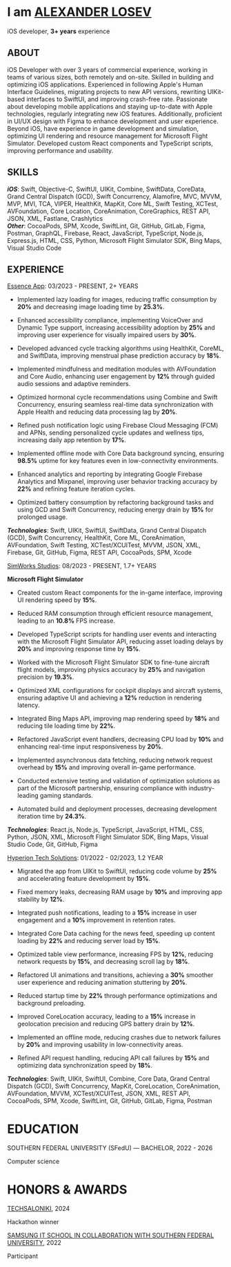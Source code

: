 # I am [ALEXANDER LOSEV](http://www.linkedin.com/in/alexander-losev)

iOS developer, **3+ years** experience

## ABOUT 

iOS Developer with over 3 years of commercial experience, working in teams of various sizes, both remotely and on-site. Skilled in building and optimizing iOS applications. Experienced in following Apple's Human Interface Guidelines, migrating projects to new API versions, rewriting UIKit-based interfaces to SwiftUI, and improving crash-free rate. Passionate about developing mobile applications and staying up-to-date with Apple technologies, regularly integrating new iOS features. Additionally, proficient in UI/UX design with Figma to enhance development and user experience. Beyond iOS, have experience in game development and simulation, optimizing UI rendering and resource management for Microsoft Flight Simulator. Developed custom React components and TypeScript scripts, improving performance and usability.

## SKILLS 

***iOS***: Swift, Objective-C, SwiftUI, UIKit, Combine, SwiftData, CoreData, Grand Central Dispatch (GCD), Swift Concurrency, Alamofire, MVC, MVVM, MVP, MVI, TCA, VIPER, HealthKit, MapKit, Core ML, Swift Testing, XCTest, AVFoundation, Core Location, CoreAnimation, CoreGraphics, REST API, JSON, XML, Fastlane, Crashlytics  
***Other***: CocoaPods, SPM, Xcode, SwiftLint, Git, GitHub, GitLab, Figma, Postman, GraphQL, Firebase, React, JavaScript, TypeScript, Node.js, Express.js, HTML, CSS, Python, Microsoft Flight Simulator SDK, Bing Maps, Visual Studio Code

## EXPERIENCE 

[Essence App](https://www.theessence.app): 03/2023 \- PRESENT, 2\+ YEARS 

* Implemented lazy loading for images, reducing traffic consumption by **20%** and decreasing image loading time by **25.3%**. 

* Enhanced accessibility compliance, implementing VoiceOver and Dynamic Type support, increasing accessibility adoption by **25%** and improving user experience for visually impaired users by **30%**. 

* Developed advanced cycle tracking algorithms using HealthKit, CoreML, and SwiftData, improving menstrual phase prediction accuracy by **18%**. 

* Implemented mindfulness and meditation modules with AVFoundation and Core Audio, enhancing user engagement by **12%** through guided audio sessions and adaptive reminders. 

* Optimized hormonal cycle recommendations using Combine and Swift Concurrency, ensuring seamless real-time data synchronization with Apple Health and reducing data processing lag by **20%**. 

* Refined push notification logic using Firebase Cloud Messaging (FCM) and APNs, sending personalized cycle updates and wellness tips, increasing daily app retention by **17%**. 

* Implemented offline mode with Core Data background syncing, ensuring **98.5%** uptime for key features even in low-connectivity environments. 

* Enhanced analytics and reporting by integrating Google Firebase Analytics and Mixpanel, improving user behavior tracking accuracy by **22%** and refining feature iteration cycles. 

* Optimized battery consumption by refactoring background tasks and using GCD and Swift Concurrency, reducing energy drain by **15%** for prolonged usage.

***Technologies***: Swift, UIKit, SwiftUI, SwiftData, Grand Central Dispatch (GCD), Swift Concurrency, HealthKit, Core ML, CoreAnimation, AVFoundation, Swift Testing, XCTest/XCUITest, MVVM, JSON, XML, Firebase, Git, GitHub, Figma, REST API, CocoaPods, SPM, Xcode

[SimWorks Studios](https://simworksstudios.com/): 08/2023 \- PRESENT, 1.7\+ YEARS 

**Microsoft Flight Simulator** 

* Created custom React components for the in-game interface, improving UI rendering speed by **15%**. 

* Reduced RAM consumption through efficient resource management, leading to an **10.8%** FPS increase. 

* Developed TypeScript scripts for handling user events and interacting with the Microsoft Flight Simulator API, reducing asset loading delays by **20%** and improving response time by **15%**. 

* Worked with the Microsoft Flight Simulator SDK to fine-tune aircraft flight models, improving physics accuracy by **25%** and navigation precision by **19.3%**. 

* Optimized XML configurations for cockpit displays and aircraft systems, ensuring adaptive UI and achieving a **12%** reduction in rendering latency. 

* Integrated Bing Maps API, improving map rendering speed by **18%** and reducing tile loading time by **22%**. 

* Refactored JavaScript event handlers, decreasing CPU load by **10%** and enhancing real-time input responsiveness by **20%**. 

* Implemented asynchronous data fetching, reducing network request overhead by **15%** and improving overall in-game performance. 

* Conducted extensive testing and validation of optimization solutions as part of the Microsoft partnership, ensuring compliance with industry-leading gaming standards. 

* Automated build and deployment processes, decreasing development iteration time by **24.3%**.

***Technologies***: React.js, Node.js, TypeScript, JavaScript, HTML, CSS, Python, JSON, XML, Microsoft Flight Simulator SDK, Bing Maps, Visual Studio Code, Git, GitHub, Figma

[Hyperion Tech Solutions](https://www.hyperiontech-solutions.com/): 01/2022 \- 02/2023, 1.2 YEAR 

* Migrated the app from UIKit to SwiftUI, reducing code volume by **25%** and accelerating feature development by **15%**. 

* Fixed memory leaks, decreasing RAM usage by **10%** and improving app stability by **12%**.

* Integrated push notifications, leading to a **15%** increase in user engagement and a **10%** improvement in retention rates. 

* Integrated Core Data caching for the news feed, speeding up content loading by **22%** and reducing server load by **15%**. 

* Optimized table view performance, increasing FPS by **12%**, reducing network requests by **15%**, and decreasing scroll lag by **18%**. 

* Refactored UI animations and transitions, achieving a **30%** smoother user experience and reducing animation stuttering by **20%**. 

* Reduced startup time by **22%** through performance optimizations and background preloading. 

* Improved CoreLocation accuracy, leading to a **15%** increase in geolocation precision and reducing GPS battery drain by **12%**. 

* Implemented an offline mode, reducing crashes due to network failures by **20%** and improving usability in low-connectivity areas. 

* Refined API request handling, reducing API call failures by **15%** and optimizing data synchronization speed by **18%**.

***Technologies***: Swift, UIKit, SwiftUI, Combine, Core Data, Grand Central Dispatch (GCD), Swift Concurrency, MapKit, CoreLocation, CoreAnimation, AVFoundation, MVVM, XCTest/XCUITest, JSON, XML, REST API, CocoaPods, SPM, Xcode, SwiftLint, Git, GitHub, GitLab, Figma, Postman

# EDUCATION

SOUTHERN FEDERAL UNIVERSITY (SFedU) — BACHELOR, 2022 \- 2026 

Computer science

# HONORS & AWARDS

[TECHSALONIKI](https://techsaloniki.gr), 2024

Hackathon winner

[SAMSUNG IT SCHOOL IN COLLABORATION WITH SOUTHERN FEDERAL UNIVERSITY](https://sfedu.ru/press-center/news/69416), 2022 

Participant  
